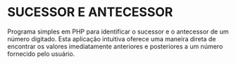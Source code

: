 # SUCESSOR E ANTECESSOR
 Programa simples em PHP para identificar o sucessor e o antecessor de um número digitado. Esta aplicação intuitiva oferece uma maneira direta de encontrar os valores imediatamente anteriores e posteriores a um número fornecido pelo usuário.
